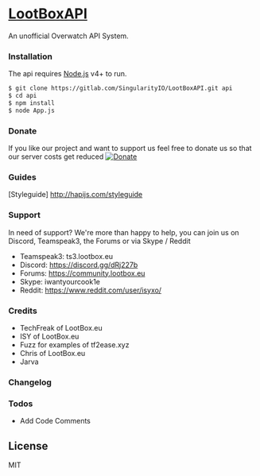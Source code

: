 # [LootBoxAPI](https://lootbox.eu)
An unofficial Overwatch API System.


### Installation
The api requires [Node.js](https://nodejs.org/) v4+ to run.


```sh
$ git clone https://gitlab.com/SingularityIO/LootBoxAPI.git api
$ cd api
$ npm install
$ node App.js
```

###  Donate
If you like our project and want to support us feel free to donate us so that our server costs get reduced 
[![Donate](https://img.shields.io/badge/Donate-PayPal-green.svg)](https://www.paypal.com/cgi-bin/webscr?cmd=_s-xclick&hosted_button_id=3SVVKGLWXRQFY)

###  Guides
[Styleguide] http://hapijs.com/styleguide
###  Support
In need of support? We're more than happy to help, you can join us on Discord, Teamspeak3, the Forums or via Skype / Reddit
* Teamspeak3: ts3.lootbox.eu
* Discord: https://discord.gg/dRj227b
* Forums: https://community.lootbox.eu
* Skype: iwantyourcook1e
* Reddit: https://www.reddit.com/user/isyxo/

###  Credits
* TechFreak of LootBox.eu 
* ISY of LootBox.eu
* Fuzz for examples of tf2ease.xyz
* Chris of LootBox.eu
* Jarva 


### Changelog

### Todos
 - Add Code Comments

License
----

MIT




